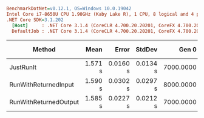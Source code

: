 ``` ini

BenchmarkDotNet=v0.12.1, OS=Windows 10.0.19042
Intel Core i7-8650U CPU 1.90GHz (Kaby Lake R), 1 CPU, 8 logical and 4 physical cores
.NET Core SDK=3.1.202
  [Host]     : .NET Core 3.1.4 (CoreCLR 4.700.20.20201, CoreFX 4.700.20.22101), X64 RyuJIT
  DefaultJob : .NET Core 3.1.4 (CoreCLR 4.700.20.20201, CoreFX 4.700.20.22101), X64 RyuJIT


```
|                Method |    Mean |    Error |   StdDev |     Gen 0 |     Gen 1 | Gen 2 | Allocated |
|---------------------- |--------:|---------:|---------:|----------:|----------:|------:|----------:|
|             JustRunIt | 1.571 s | 0.0160 s | 0.0134 s | 7000.0000 | 3000.0000 |     - |  39.04 MB |
|  RunWithReturnedInput | 1.590 s | 0.0302 s | 0.0297 s | 8000.0000 | 4000.0000 |     - |  42.79 MB |
| RunWithReturnedOutput | 1.585 s | 0.0227 s | 0.0212 s | 7000.0000 | 3000.0000 |     - |  42.81 MB |
